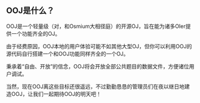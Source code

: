 ## OOJ是什么？
OOJ是一个轻量级（对，和Osmium大相径庭）的开源OJ，旨在能为诸多OIer提供一个功能齐全的OJ。

由于经费原因，OOJ本地的用户体验可能不如其他大型OJ，但你可以利用OOJ的源代码自行搭建一个和OOJ功能同样齐全的一个OJ。

秉承着“自由、开放”的信念，OOJ将会开放全部公共题目的数据文件，方便诸位用户调试。

当然，现在OOJ离这些目标还很遥远，不过勤勤恳恳的管理员们在夜以继日地建造OOJ，让我们一起期待OOJ的明天吧！